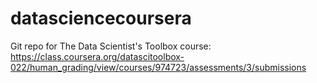 # datasciencecoursera
Git repo for The Data Scientist's Toolbox course: https://class.coursera.org/datascitoolbox-022/human_grading/view/courses/974723/assessments/3/submissions
